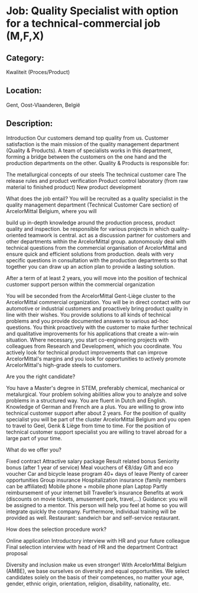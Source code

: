 # Job: Quality Specialist with option for a technical-commercial job (M,F,X)
## Category: 
Kwaliteit (Proces/Product)
## Location: 
Gent, Oost-Vlaanderen, België
## Description:
Introduction
Our customers demand top quality from us. Customer satisfaction is the main mission of the quality management department (Quality & Products).
A team of specialists works in this department, forming a bridge between the customers on the one hand and the production departments on the other.
Quality & Products is responsible for:

The metallurgical concepts of our steels
The technical customer care
The release rules and product verification
Product control laboratory (from raw material to finished product)
New product development

 
What does the job entail?
You will be recruited as a quality specialist in the quality management department (Technical Customer Care section) of ArcelorMittal Belgium, where you will

build up in-depth knowledge around the production process, product quality and inspection.
be responsible for various projects in which quality-oriented teamwork is central.
act as a discussion partner for customers and other departments within the ArcelorMittal group.
autonomously deal with technical questions from the commercial organisation of ArcelorMittal and ensure quick and efficient solutions from production.
deals with very specific questions in consultation with the production departments so that together you can draw up an action plan to provide a lasting solution.

After a term of at least 2 years, you will move into the position of technical customer support person within the commercial organization

You will be seconded from the ArcelorMittal Gent-Liège cluster to the ArcelorMittal commercial organization.
You will be in direct contact with our automotive or industrial customers and proactively bring product quality in line with their wishes.
You provide solutions to all kinds of technical problems and you provide documented answers to various ad-hoc questions.
You think proactively with the customer to make further technical and qualitative improvements for his applications that create a win-win situation. Where necessary, you start co-engineering projects with colleagues from Research and Development, which you coordinate. 
You actively look for technical product improvements that can improve ArcelorMittal's margins and you look for opportunities to actively promote ArcelorMittal's high-grade steels to customers.

 
Are you the right candidate?

You have a Master's degree in STEM, preferably chemical, mechanical or metalurgical.
Your problem solving abilities allow you to analyze and  solve problems in a structured way.
You are fluent in Dutch and English. Knowledge of German and French are a plus. 
You are willing to grow into technical customer support after about 2 years.
For the position of quality specialist you will be part of the cluster ArcelorMittal Belgium and you open to travel to Geel, Genk & Liège from time to time.
For the position of technical customer support specialist you are willing to travel abroad for a large part of your time.

 
What do we offer you?

Fixed contract
Attractive salary package
Result related bonus
Seniority bonus (after 1 year of service)
Meal vouchers of €8/day 
Gift and eco voucher 
Car and bicycle lease program
40+ days of leave
Plenty of career opportunities
Group insurance
Hospitalization insurance (family members can be affiliated)
Mobile phone + mobile phone plan
Laptop
Partly reimbursement of your internet bill
Traveller’s insurance
Benefits at work (discounts on movie tickets, amusement park, travel,…)
Guidance: you will be assigned to a mentor. This person will help you feel at home so you will integrate quickly the company. Furthermore, individual training will be provided as well.
Restaurant: sandwich bar and self-service restaurant.

 
How does the selection procedure work?

Online application
Introductory interview with HR and your future colleague
Final selection interview with head of HR and the department
Contract proposal

Diversity and inclusion make us even stronger!
With ArcelorMittal Belgium (AMBE), we base ourselves on diversity and equal opportunities. We select candidates solely on the basis of their competences, no matter your age, gender, ethnic origin, orientation, religion, disability, nationality, etc.
